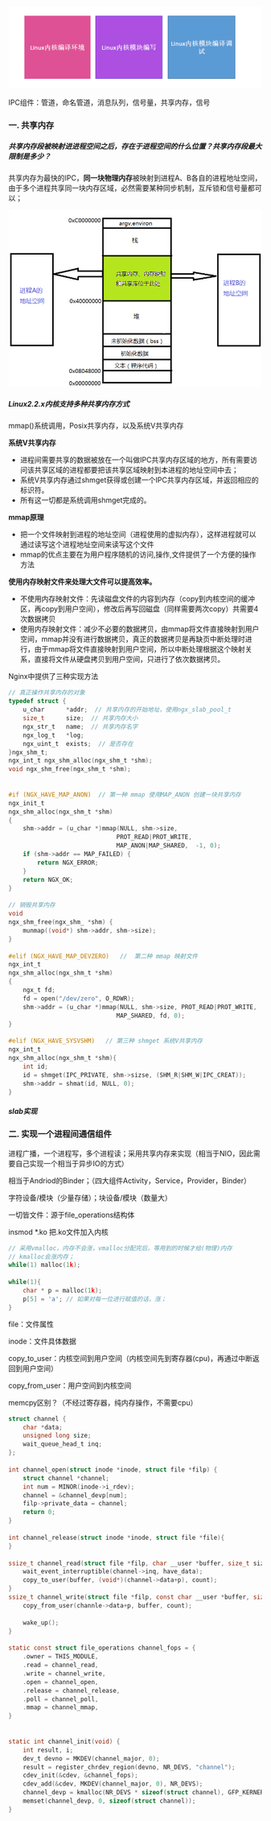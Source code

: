 ![linux_study](..\pic\linux_study.png)

IPC组件：管道，命名管道，消息队列，信号量，共享内存，信号





### 一. 共享内存

##### 共享内存段被映射进进程空间之后，存在于进程空间的什么位置？共享内存段最大限制是多少？

共享内存为最快的IPC，**同一块物理内存**被映射到进程A、B各自的进程地址空间，由于多个进程共享同一块内存区域，必然需要某种同步机制，互斥锁和信号量都可以；



<img src="..\pic\linux_shared_mm.png" alt="linux_shared_mm" style="zoom:75%;" />



##### Linux2.2.x内核支持多种共享内存方式

mmap()系统调用，Posix共享内存，以及系统V共享内存

**系统V共享内存**

- 进程间需要共享的数据被放在一个叫做IPC共享内存区域的地方，所有需要访问该共享区域的进程都要把该共享区域映射到本进程的地址空间中去；
- 系统V共享内存通过shmget获得或创建一个IPC共享内存区域，并返回相应的标识符。
- 所有这一切都是系统调用shmget完成的。

**mmap原理**

- 把一个文件映射到进程的地址空间（进程使用的虚拟内存），这样进程就可以通过读写这个进程地址空间来读写这个文件
- mmap的优点主要在为用户程序随机的访问,操作,文件提供了一个方便的操作方法

**使用内存映射文件来处理大文件可以提高效率。**

- 不使用内存映射文件：先读磁盘文件的内容到内存（copy到内核空间的缓冲区，再copy到用户空间），修改后再写回磁盘（同样需要两次copy）共需要4次数据拷贝
- 使用内存映射文件：减少不必要的数据拷贝，由mmap将文件直接映射到用户空间，mmap并没有进行数据拷贝，真正的数据拷贝是再缺页中断处理时进行，由于mmap将文件直接映射到用户空间，所以中断处理根据这个映射关系，直接将文件从硬盘拷贝到用户空间，只进行了依次数据拷贝。



Nginx中提供了三种实现方法

```c
// 真正操作共享内存的对象
typedef struct {
    u_char		*addr;  // 共享内存的开始地址，使用ngx_slab_pool_t
    size_t		size;  // 共享内存大小
    ngx_str_t	name;  // 共享内存名字
    ngx_log_t	*log;
    ngx_uint_t	exists;  // 是否存在
}ngx_shm_t;
ngx_int_t ngx_shm_alloc(ngx_shm_t *shm);
void ngx_shm_free(ngx_shm_t *shm);


#if (NGX_HAVE_MAP_ANON)  // 第一种 mmap 使用MAP_ANON 创建一块共享内存
ngx_init_t
ngx_shm_alloc(ngx_shm_t *shm)
{
    shm->addr = (u_char *)mmap(NULL, shm->size,
                              PROT_READ|PROT_WRITE,
                              MAP_ANON|MAP_SHARED,  -1, 0);
    if (shm->addr == MAP_FAILED) {
        return NGX_ERROR;
    }
    return NGX_OK;
}

// 销毁共享内存
void
ngx_shm_free(ngx_shm_ *shm) {
    munmap((void*) shm->addr, shm->size);
}

#elif (NGX_HAVE_MAP_DEVZERO)   //  第二种 mmap 映射文件
ngx_int_t
ngx_shm_alloc(ngx_shm_t *shm)
{
    ngx_t fd;
    fd = open("/dev/zero", O_RDWR);
    shm->addr = (u_char *)mmap(NULL, shm->size, PROT_READ|PROT_WRITE,
                              MAP_SHARED, fd, 0);
}

#elif (NGX_HAVE_SYSVSHM)   // 第三种 shmget 系统V共享内存
ngx_int_t
ngx_shm_alloc(ngx_shm_t *shm){
    int id;
    id = shmget(IPC_PRIVATE, shm->sizse, (SHM_R|SHM_W|IPC_CREAT));
    shm->addr = shmat(id, NULL, 0);
}
```



##### slab实现



### 二. 实现一个进程间通信组件

进程广播，一个进程写，多个进程读；采用共享内存来实现（相当于NIO，因此需要自己实现一个相当于异步IO的方式）

相当于Andriod的Binder；（四大组件Activity，Service，Provider，Binder）



字符设备/模块（少量存储）；块设备/模块（数量大）

一切皆文件：源于file_operations结构体





insmod  *.ko  把.ko文件加入内核

```c
// 采用vmalloc，内存不会涨，vmalloc分配完后，等用到的时候才给(物理)内存
// kmalloc会涨内存；
while(1) malloc(1k);

while(1){
    char * p = malloc(1k);
    p[5] = 'a'; // 如果对每一位进行赋值的话，涨；
}
```



file：文件属性

inode：文件具体数据



copy_to_user：内核空间到用户空间（内核空间先到寄存器(cpu)，再通过中断返回到用户空间）

copy_from_user：用户空间到内核空间



memcpy区别？（不经过寄存器，纯内存操作，不需要cpu）

```c
struct channel {
    char *data;
    unsigned long size;
    wait_queue_head_t inq;
};

int channel_open(struct inode *inode, struct file *filp) {
	struct channel *channel;
    int num = MINOR(inode->i_rdev);
    channel = &channel_devp[num];
    filp->private_data = channel;
    return 0;
}

int channel_release(struct inode *inode, struct file *file){
}

ssize_t channel_read(struct file *filp, char __user *buffer, size_t size, loff_t *ppos) {
    wait_event_interruptible(channel->inq, have_data);
    copy_to_user(buffer, (void*)(channel->data+p), count);
}
ssize_t channel_write(struct file *filp, const char __user *buffer, size_t size, loff_t *ppos) {
    copy_from_user(channle->data+p, buffer, count);
 
  	wake_up();
}

static const struct file_operations channel_fops = {
    .owner = THIS_MODULE,
    .read = channel_read,
    .write = channel_write,
    .open = channel_open,
    .release = channel_release,
    .poll = channel_poll,
    .mmap = channel_mmap,
}


static int channel_init(void) {
    int result, i;
    dev_t devno = MKDEV(channel_major, 0);
    result = register_chrdev_region(devno, NR_DEVS, "channel");
    cdev_init(&cdev, &channel_fops);
    cdev_add(&cdev, MKDEV(channel_major, 0), NR_DEVS);
    channel_devp = kmalloc(NR_DEVS * sizeof(struct channel), GFP_KERNERL);
    memset(channel_devp, 0, sizeof(struct channel));
}

```











































